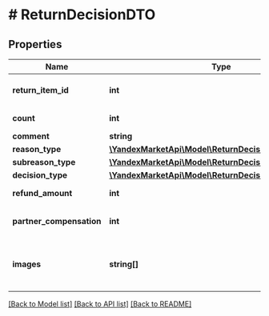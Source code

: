 # # ReturnDecisionDTO

## Properties

Name | Type | Description | Notes
------------ | ------------- | ------------- | -------------
**return_item_id** | **int** | Идентификатор товара в возврате. | [optional]
**count** | **int** | Количество единиц товара. | [optional]
**comment** | **string** | Комментарий. | [optional]
**reason_type** | [**\YandexMarketApi\Model\ReturnDecisionReasonType**](ReturnDecisionReasonType.md) |  | [optional]
**subreason_type** | [**\YandexMarketApi\Model\ReturnDecisionSubreasonType**](ReturnDecisionSubreasonType.md) |  | [optional]
**decision_type** | [**\YandexMarketApi\Model\ReturnDecisionType**](ReturnDecisionType.md) |  | [optional]
**refund_amount** | **int** | Сумма возврата. | [optional]
**partner_compensation** | **int** | Компенсация за обратную доставку. | [optional]
**images** | **string[]** | Список хеш-кодов фотографий товара от покупателя. | [optional]

[[Back to Model list]](../../README.md#models) [[Back to API list]](../../README.md#endpoints) [[Back to README]](../../README.md)

